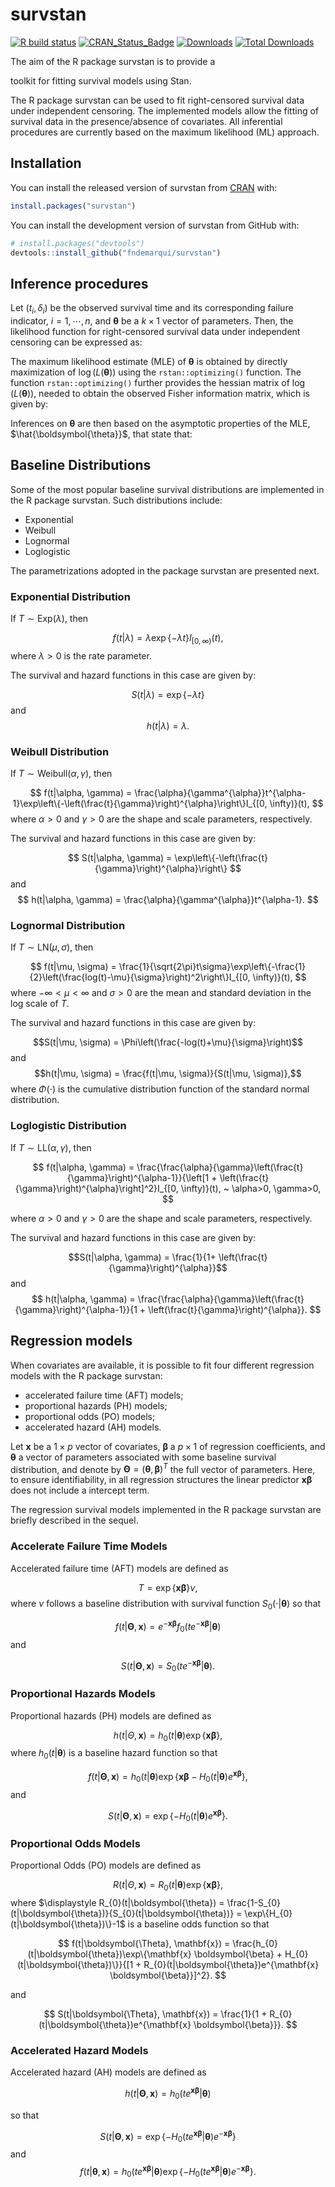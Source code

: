 
<!-- README.md is generated from README.Rmd. Please edit that file -->

# survstan

<!-- badges: start -->

[![R build
status](https://github.com/fndemarqui/survstan/workflows/R-CMD-check/badge.svg)](https://github.com/fndemarqui/survstan/actions)
[![CRAN_Status_Badge](https://www.r-pkg.org/badges/version/survstan)](https://cran.r-project.org/package=survstan)
[![Downloads](https://cranlogs.r-pkg.org/badges/survstan)](https://cran.r-project.org/package=survstan)
[![Total
Downloads](https://cranlogs.r-pkg.org/badges/grand-total/survstan?color=orange)](https://cran.r-project.org/package=survstan)
<!-- badges: end --> The aim of the R package survstan is to provide a
toolkit for fitting survival models using Stan.

The R package survstan can be used to fit right-censored survival data
under independent censoring. The implemented models allow the fitting of
survival data in the presence/absence of covariates. All inferential
procedures are currently based on the maximum likelihood (ML) approach.

## Installation

You can install the released version of survstan from
[CRAN](https://CRAN.R-project.org) with:

``` r
install.packages("survstan")
```

You can install the development version of survstan from GitHub with:

``` r
# install.packages("devtools")
devtools::install_github("fndemarqui/survstan")
```

## Inference procedures

Let $(t_{i}, \delta_{i})$ be the observed survival time and its
corresponding failure indicator, $i=1, \cdots, n$, and
$\boldsymbol{\theta}$ be a $k \times 1$ vector of parameters. Then, the
likelihood function for right-censored survival data under independent
censoring can be expressed as:

The maximum likelihood estimate (MLE) of $\boldsymbol{\theta}$ is
obtained by directly maximization of $\log(L(\boldsymbol{\theta}))$
using the `rstan::optimizing()` function. The function
`rstan::optimizing()` further provides the hessian matrix of
$\log(L(\boldsymbol{\theta}))$, needed to obtain the observed Fisher
information matrix, which is given by:

Inferences on $\boldsymbol{\theta}$ are then based on the asymptotic
properties of the MLE, $\hat{\boldsymbol{\theta}}$, that state that:

## Baseline Distributions

Some of the most popular baseline survival distributions are implemented
in the R package survstan. Such distributions include:

- Exponential
- Weibull
- Lognormal
- Loglogistic

The parametrizations adopted in the package survstan are presented next.

### Exponential Distribution

If $T \sim \mbox{Exp}(\lambda)$, then

$$
        f(t|\lambda) = \lambda\exp\left\{-\lambda t\right\}I_{[0, \infty)}(t),
$$ where $\lambda>0$ is the rate parameter.

The survival and hazard functions in this case are given by:

$$
        S(t|\lambda) = \exp\left\{-\lambda t\right\}
$$ and $$
        h(t|\lambda) = \lambda.
$$

### Weibull Distribution

If $T \sim \mbox{Weibull}(\alpha, \gamma)$, then

$$
f(t|\alpha, \gamma) = \frac{\alpha}{\gamma^{\alpha}}t^{\alpha-1}\exp\left\{-\left(\frac{t}{\gamma}\right)^{\alpha}\right\}I_{[0, \infty)}(t),
$$ where $\alpha>0$ and $\gamma>0$ are the shape and scale parameters,
respectively.

The survival and hazard functions in this case are given by:

$$
        S(t|\alpha, \gamma) = \exp\left\{-\left(\frac{t}{\gamma}\right)^{\alpha}\right\}
$$ and $$
        h(t|\alpha, \gamma) = \frac{\alpha}{\gamma^{\alpha}}t^{\alpha-1}.
$$

### Lognormal Distribution

If $T \sim \mbox{LN}(\mu, \sigma)$, then

$$
f(t|\mu, \sigma) = \frac{1}{\sqrt{2\pi}t\sigma}\exp\left\{-\frac{1}{2}\left(\frac{log(t)-\mu}{\sigma}\right)^2\right\}I_{[0, \infty)}(t),
$$ where $-\infty < \mu < \infty$ and $\sigma>0$ are the mean and
standard deviation in the log scale of $T$.

The survival and hazard functions in this case are given by:

$$S(t|\mu, \sigma) = \Phi\left(\frac{-log(t)+\mu}{\sigma}\right)$$ and
$$h(t|\mu, \sigma) = \frac{f(t|\mu, \sigma)}{S(t|\mu, \sigma)},$$ where
$\Phi(\cdot)$ is the cumulative distribution function of the standard
normal distribution.

### Loglogistic Distribution

If $T \sim \mbox{LL}(\alpha, \gamma)$, then

$$
    f(t|\alpha, \gamma) = \frac{\frac{\alpha}{\gamma}\left(\frac{t}{\gamma}\right)^{\alpha-1}}{\left[1 + \left(\frac{t}{\gamma}\right)^{\alpha}\right]^2}I_{[0, \infty)}(t), ~ \alpha>0, \gamma>0,
$$

where $\alpha>0$ and $\gamma>0$ are the shape and scale parameters,
respectively.

The survival and hazard functions in this case are given by:

$$S(t|\alpha, \gamma) = \frac{1}{1+ \left(\frac{t}{\gamma}\right)^{\alpha}}$$
and $$
    h(t|\alpha, \gamma) = \frac{\frac{\alpha}{\gamma}\left(\frac{t}{\gamma}\right)^{\alpha-1}}{1 + \left(\frac{t}{\gamma}\right)^{\alpha}}.
$$

## Regression models

When covariates are available, it is possible to fit four different
regression models with the R package survstan:

- accelerated failure time (AFT) models;
- proportional hazards (PH) models;
- proportional odds (PO) models;
- accelerated hazard (AH) models.

Let $\mathbf{x}$ be a $1\times p$ vector of covariates,
$\boldsymbol{\beta}$ a $p \times 1$ of regression coefficients, and
$\boldsymbol{\theta}$ a vector of parameters associated with some
baseline survival distribution, and denote by
$\boldsymbol{\Theta} = (\boldsymbol{\theta}, \boldsymbol{\beta})^{T}$
the full vector of parameters. Here, to ensure identifiability, in all
regression structures the linear predictor
$\mathbf{x} \boldsymbol{\beta}$ does not include a intercept term.

The regression survival models implemented in the R package survstan are
briefly described in the sequel.

### Accelerate Failure Time Models

Accelerated failure time (AFT) models are defined as

$$
T = \exp\{\mathbf{x} \boldsymbol{\beta}\}\nu,
$$ where $\nu$ follows a baseline distribution with survival function
$S_{0}(\cdot|\boldsymbol{\theta})$ so that

$$
f(t|\boldsymbol{\Theta}, \mathbf{x}) = e^{-\mathbf{x} \boldsymbol{\beta}}f_{0}(te^{-\mathbf{x} \boldsymbol{\beta}}|\boldsymbol{\theta})
$$ and

$$
S(t|\boldsymbol{\Theta}, \mathbf{x}) = S_{0}(t e^{-\mathbf{x} \boldsymbol{\beta}}|\boldsymbol{\theta}).
$$

### Proportional Hazards Models

Proportional hazards (PH) models are defined as

$$
h(t|\Theta, \mathbf{x}) = h_{0}(t|\boldsymbol{\theta})\exp\{\mathbf{x} \boldsymbol{\beta}\},
$$ where $h_{0}(t|\boldsymbol{\theta})$ is a baseline hazard function so
that

$$
f(t|\boldsymbol{\Theta}, \mathbf{x}) = h_{0}(t|\boldsymbol{\theta})\exp\left\{\mathbf{x} \boldsymbol{\beta} - H_{0}(t|\boldsymbol{\theta})e^{\mathbf{x} \boldsymbol{\beta}}\right\},
$$ and

$$
S(t|\boldsymbol{\Theta}, \mathbf{x}) = \exp\left\{ - H_{0}(t|\boldsymbol{\theta})e^{\mathbf{x} \boldsymbol{\beta}}\right\}.
$$

### Proportional Odds Models

Proportional Odds (PO) models are defined as

$$
R(t|\Theta, \mathbf{x}) = R_{0}(t|\boldsymbol{\theta})\exp\{\mathbf{x} \boldsymbol{\beta}\},
$$ where
$\displaystyle R_{0}(t|\boldsymbol{\theta}) = \frac{1-S_{0}(t|\boldsymbol{\theta})}{S_{0}(t|\boldsymbol{\theta})} = \exp\{H_{0}(t|\boldsymbol{\theta})\}-1$
is a baseline odds function so that

$$
f(t|\boldsymbol{\Theta}, \mathbf{x}) = \frac{h_{0}(t|\boldsymbol{\theta})\exp\{\mathbf{x} \boldsymbol{\beta} + H_{0}(t|\boldsymbol{\theta})\}}{[1 + R_{0}(t|\boldsymbol{\theta})e^{\mathbf{x} \boldsymbol{\beta}}]^2}.
$$

and

$$
S(t|\boldsymbol{\Theta}, \mathbf{x}) = \frac{1}{1 + R_{0}(t|\boldsymbol{\theta})e^{\mathbf{x} \boldsymbol{\beta}}}.
$$

### Accelerated Hazard Models

Accelerated hazard (AH) models are defined as

$$h(t|\boldsymbol{\Theta},\mathbf{x}) = h_{0}\left(te^{\mathbf{x}\boldsymbol{\beta}}|\boldsymbol{\theta}\right)$$

so that

$$S(t|\boldsymbol{\Theta},\mathbf{x}) = \exp\left\{- H_{0}\left(t e^{\mathbf{x}\boldsymbol{\beta}}|\boldsymbol{\theta}\right)e^{-\mathbf{x}\boldsymbol{\beta}}
\right\}
$$ and
$$f(t|\boldsymbol{\theta}, \mathbf{x}) = h_{0}\left(te^{\mathbf{x}\boldsymbol{\beta}}|\boldsymbol{\theta}\right)\exp\left\{- H_{0}\left(t e^{\mathbf{x}\boldsymbol{\beta}}|\boldsymbol{\theta}\right)e^{-\mathbf{x}\boldsymbol{\beta}}
\right\}.
$$
